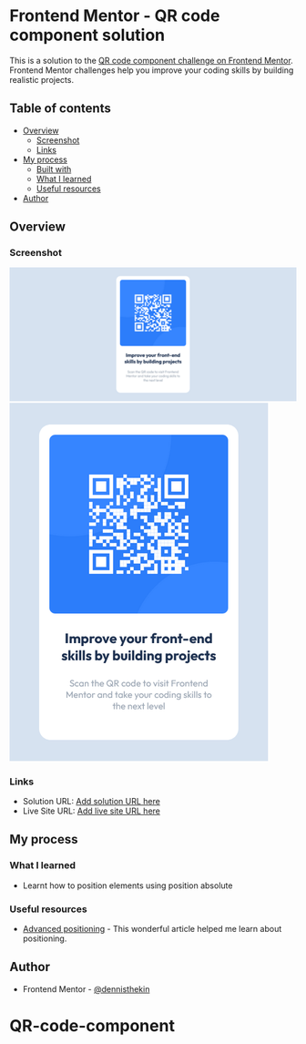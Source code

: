 # Frontend Mentor - QR code component solution

This is a solution to the [QR code component challenge on Frontend Mentor](https://www.frontendmentor.io/challenges/qr-code-component-iux_sIO_H). Frontend Mentor challenges help you improve your coding skills by building realistic projects. 

## Table of contents

- [Overview](#overview)
  - [Screenshot](#screenshot)
  - [Links](#links)
- [My process](#my-process)
  - [Built with](#built-with)
  - [What I learned](#what-i-learned)
  - [Useful resources](#useful-resources)
- [Author](#author)

## Overview

### Screenshot

![desktop-view](images/desktop-view.png)
![mobile-view](images/mobile-view.png)


### Links

- Solution URL: [Add solution URL here](https://your-solution-url.com)
- Live Site URL: [Add live site URL here](https://your-live-site-url.com)

## My process

### What I learned

- Learnt how to position elements using position absolute

### Useful resources

- [Advanced positioning](https://www.internetingishard.com/html-and-css/advanced-positioning/) - This wonderful article helped me learn about positioning. 

## Author

- Frontend Mentor - [@dennisthekin](https://www.frontendmentor.io/profile/dennisthekin)
# QR-code-component

